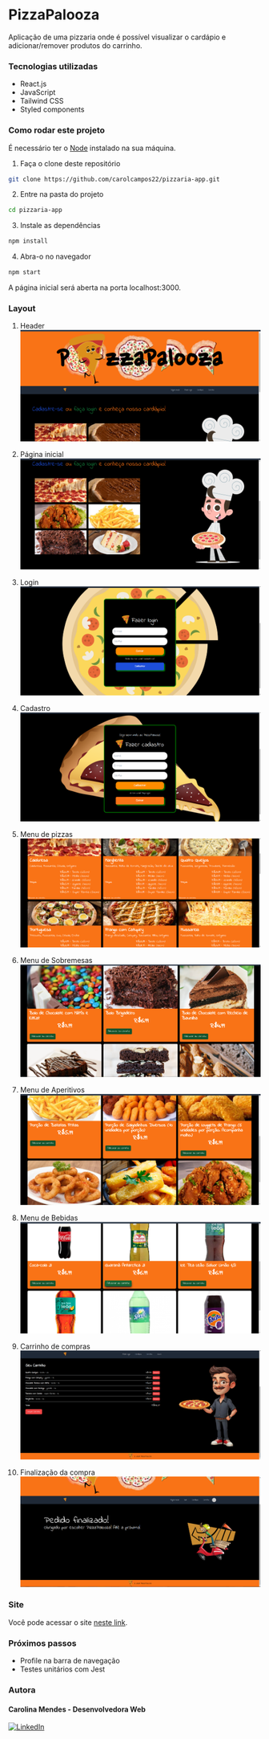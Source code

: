 # PizzaPalooza

Aplicação de uma pizzaria onde é possível visualizar o cardápio e adicionar/remover produtos do carrinho.

### Tecnologias utilizadas
- React.js
- JavaScript
- Tailwind CSS
- Styled components

### Como rodar este projeto
É necessário ter o [Node](https://nodejs.org/en) instalado na sua máquina.
1. Faça o clone deste repositório
```bash
git clone https://github.com/carolcampos22/pizzaria-app.git
```
2. Entre na pasta do projeto
```bash
cd pizzaria-app
```
3. Instale as dependências
```bash
npm install
```
4. Abra-o no navegador
```bash
npm start
```
A página inicial será aberta na porta localhost:3000.

### Layout
1. Header
![](./src/assets/prints/header.png)

2. Página inicial
![](./src/assets/prints/home.png)

3. Login
![](./src/assets/prints/login.png)

4. Cadastro
![](./src/assets/prints/signup.png)

5. Menu de pizzas
![](./src/assets/prints/menu-pizzas.png)

6. Menu de Sobremesas
![](./src/assets/prints/dessert-menu-page.png)

7. Menu de Aperitivos
![](./src/assets/prints/snacks-menu.png)

8. Menu de Bebidas
![](./src/assets/prints/drinks-menu.png)

9. Carrinho de compras
![](./src/assets/prints/cart.png)

10. Finalização da compra
![](./src/assets/prints/checkout.png)

### Site
Você pode acessar o site [neste link](https://pizzaria-app-seven.vercel.app/).

### Próximos passos
- Profile na barra de navegação
- Testes unitários com Jest

### Autora
#### Carolina Mendes - Desenvolvedora Web

[![LinkedIn](https://img.shields.io/badge/LinkedIn-000?style=for-the-badge&logo=linkedin&logoColor=0E76A8)](https://www.linkedin.com/in/dev-carolina-mendes/)
